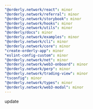 ```yaml
---
"@orderly.network/react": minor
"@orderly.network/referral": minor
"@orderly.network/storybook": minor
"@orderly.network/hooks": minor
"@orderly.network/utils": minor
"@orderly/docs": minor
"@orderly.network/examples": minor
"@orderly.network/cli": minor
"@orderly.network/core": minor
"create-orderly-app": minor
"eslint-config-custom": minor
"@orderly.network/net": minor
"@orderly.network/web3-onboard": minor
"@orderly.network/perp": minor
"@orderly.network/trading-view": minor
"tsconfig": minor
"@orderly.network/types": minor
"@orderly.network/web3-modal": minor
---
```


update
